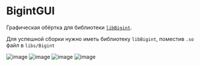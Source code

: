 # BigintGUI
Графическая обёртка для библиотеки [`libBigint`](https://github.com/tastydata0/libBigint).

Для успешной сборки нужно иметь библиотеку `libBigint`, поместив `.so` файл в `libs/Bigint`

![image](https://github.com/tastydata0/BigintGUI/assets/76962395/2afd0a56-49e3-494b-940e-331a89b623bc)
![image](https://github.com/tastydata0/BigintGUI/assets/76962395/ad4e32bf-129b-463f-b0df-4ee29cca1d0e)
![image](https://github.com/tastydata0/BigintGUI/assets/76962395/4c3ffdc3-236b-466b-9ff5-43e01f0d9010)
![image](https://github.com/tastydata0/BigintGUI/assets/76962395/bc875d6a-28fe-4ce8-868f-415ea2148295)
